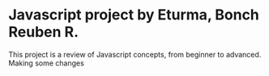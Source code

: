 # Javascript project by Eturma, Bonch Reuben R.
This project is a review of Javascript concepts, from beginner to advanced.
Making some changes